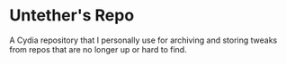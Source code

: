 # Untether's Repo

A Cydia repository that I personally use for archiving and storing tweaks from repos that are no longer up or hard to find.
